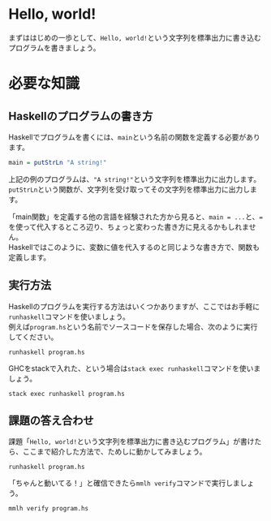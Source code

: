 # Hello, world!

まずははじめの一歩として、`Hello, world!`という文字列を標準出力に書き込むプログラムを書きましょう。

# 必要な知識

## Haskellのプログラムの書き方

Haskellでプログラムを書くには、`main`という名前の関数を定義する必要があります。

```haskell
main = putStrLn "A string!"
```

上記の例のプログラムは、`"A string!"`という文字列を標準出力に出力します。  
`putStrLn`という関数が、文字列を受け取ってその文字列を標準出力に出力します。

「main関数」を定義する他の言語を経験された方から見ると、`main = ...`と、`=`を使って代入するところ辺り、ちょっと変わった書き方に見えるかもしれません。  
Haskellではこのように、変数に値を代入するのと同じような書き方で、関数も定義します。

## 実行方法

Haskellのプログラムを実行する方法はいくつかありますが、ここではお手軽に`runhaskell`コマンドを使いましょう。  
例えば`program.hs`という名前でソースコードを保存した場合、次のように実行してください。

```
runhaskell program.hs
```

GHCをstackで入れた、という場合は`stack exec runhaskell`コマンドを使いましょう。

```
stack exec runhaskell program.hs
```

## 課題の答え合わせ

課題「`Hello, world!`という文字列を標準出力に書き込むプログラム」が書けたら、ここまで紹介した方法で、ためしに動かしてみましょう。

```
runhaskell program.hs
```

「ちゃんと動いてる！」と確信できたら`mmlh verify`コマンドで実行しましょう。

```
mmlh verify program.hs
```
